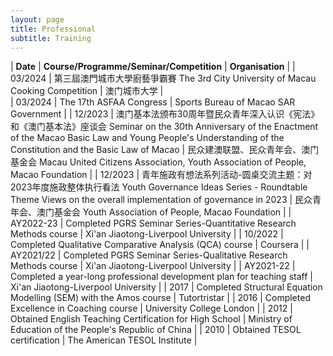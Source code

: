 ```yaml
---
layout: page
title: Professional
subtitle: Training
---
```


| **Date** | **Course/Programme/Seminar/Competition** | **Organisation** | 
| 03/2024 | 第三屆澳門城市大學廚藝爭霸賽 The 3rd City University of Macau Cooking Competition | 澳门城市大学 |  
| 03/2024 | The 17th ASFAA Congress | Sports Bureau of Macao SAR Government |
| 12/2023 | 澳门基本法颁布30周年暨民众青年深入认识《宪法》和《澳门基本法》座谈会 Seminar on the 30th Anniversary of the Enactment of the Macao Basic Law and Young People's Understanding of the Constitution and the Basic Law of Macao  | 民众建澳联盟、民众青年会、澳门基金会  Macau United Citizens Association, Youth Association of People, Macao Foundation |
| 12/2023 | 青年施政有想法系列活动-圆桌交流主题：对2023年度施政整体执行看法 Youth Governance Ideas Series - Roundtable Theme Views on the overall implementation of governance in 2023 | 民众青年会、澳门基金会 Youth Association of People, Macao Foundation |
| AY2022-23	| Completed PGRS Seminar Series-Quantitative Research Methods course | Xi'an Jiaotong-Liverpool University |
| 10/2022	| Completed Qualitative Comparative Analysis (QCA) course | Coursera |
| AY2021/22	| Completed PGRS Seminar Series-Qualitative Research Methods course | Xi'an Jiaotong-Liverpool University |
| AY2021-22	| Completed a year-long professional development plan for teaching staff | Xi'an Jiaotong-Liverpool University |
| 2017 | Completed Structural Equation Modelling (SEM) with the Amos course | Tutortristar |
| 2016 | Completed Excellence in Coaching course | University College London |
| 2012 | Obtained English Teaching Certification for High School | Ministry of Education of the People's Republic of China |
| 2010 | Obtained TESOL certification | The American TESOL Institute |
